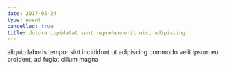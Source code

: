 ```yaml
---
date: 2017-05-24
type: event
cancelled: true
title: dolore cupidatat sunt reprehenderit nisi adipiscing
---
```

aliquip laboris tempor sint incididunt ut adipiscing commodo velit ipsum eu proident, ad fugiat cillum magna
